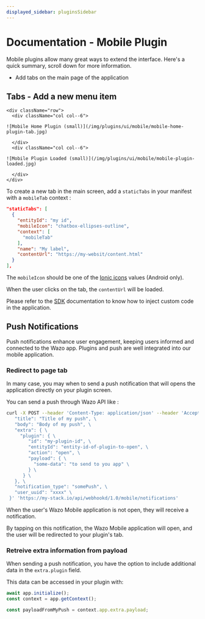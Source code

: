 ```yaml
---
displayed_sidebar: pluginsSidebar
---
```


# Documentation - Mobile Plugin

Mobile plugins allow many great ways to extend the interface. Here's a quick summary, scroll down for more information.

- Add tabs on the main page of the application

## Tabs - Add a new menu item

```mdx-code-block
<div className="row">
  <div className="col col--6">
```
    ![Mobile Home Plugin (small)](/img/plugins/ui/mobile/mobile-home-plugin-tab.jpg)
```mdx-code-block
  </div>
  <div className="col col--6">
```
    ![Mobile Plugin Loaded (small)](/img/plugins/ui/mobile/mobile-plugin-loaded.jpg)
```mdx-code-block
  </div>
</div>
```

To create a new tab in the main screen, add a `staticTabs` in your manifest with a `mobileTab` context :
```json
"staticTabs": [
  {
    "entityId": "my id",
    "mobileIcon": "chatbox-ellipses-outline",
    "context": [
      "mobileTab"
    ],
    "name": "My label",
    "contentUrl": "https://my-websit/content.html"
  }
],
```

The `mobileIcon` should be one of the [Ionic icons](https://ionic.io/ionicons) values (Android only).

When the user clicks on the tab, the `contentUrl` will be loaded.

Please refer to the [SDK](/docs/sdk-librairies/plugins-js-sdk/plugins-apis) documentation to know how to inject custom code in the application.

## Push Notifications

Push notifications enhance user engagement, keeping users informed and connected to the Wazo app. Plugins and push are well integrated into our mobile application.

### Redirect to page tab

In many case, you may when to send a push notification that will opens the application directly on your plugin screen.

You can send a push through Wazo API like :

```sh
curl -X POST --header 'Content-Type: application/json' --header 'Accept: application/json' --header 'Wazo-Tenant: xxx' --header 'X-Auth-Token: xxx' -d '{ \
   "title": "Title of my push", \
   "body": "Body of my push", \
   "extra": { \
     "plugin": { \
        "id": "my-plugin-id", \
        "entityId": "entity-id-of-plugin-to-open", \
        "action": "open", \
        "payload": { \
          "some-data": "to send to you app" \
        } \
      } \
   }, \
   "notification_type": "somePush", \
   "user_uuid": "xxxx" \
 }' 'https://my-stack.io/api/webhookd/1.0/mobile/notifications'
```

When the user's Wazo Mobile application is not open, they will receive a notification.

By tapping on this notification, the Wazo Mobile application will open, and the user will be redirected to your plugin's tab.

### Retreive extra information from payload

When sending a push notification, you have the option to include additional data in the `extra.plugin` field.

This data can be accessed in your plugin with:

```js
await app.initialize();
const context = app.getContext();

const payloadFromMyPush = context.app.extra.payload;
```
